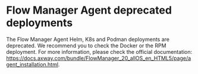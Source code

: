 # Flow Manager Agent deprecated deployments

The Flow Manager Agent Helm, K8s and Podman deployments are deprecated. We recommend you to check the Docker or the RPM deployment. For more information, please check the official documentation: https://docs.axway.com/bundle/FlowManager_20_allOS_en_HTML5/page/agent_installation.html.

